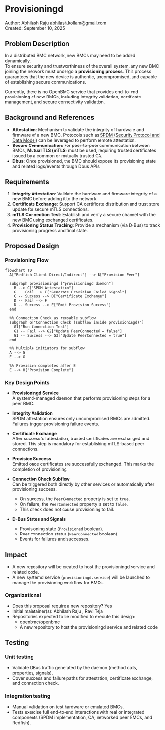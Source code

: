 # Provisioningd

Author: Abhilash Raju <abhilash.kollam@gmail.com>  
Created: September 10, 2025

## Problem Description

In a distributed BMC network, new BMCs may need to be added dynamically.  
To ensure security and trustworthiness of the overall system, any new BMC
joining the network must undergo a **provisioning process**. This process
guarantees that the new device is authentic, uncompromised, and capable of
establishing secure communications.

Currently, there is no OpenBMC service that provides end-to-end provisioning of
new BMCs, including integrity validation, certificate management, and secure
connectivity validation.

## Background and References

- **Attestation**: Mechanism to validate the integrity of hardware and firmware
  of a new BMC. Protocols such as
  [SPDM (Security Protocol and Data Model)](https://www.dmtf.org/standards/spdm)
  can be leveraged to perform remote attestation.
- **Secure Communication**: For peer-to-peer communication between BMCs,
  **Mutual TLS (mTLS)** must be used, requiring trusted certificates issued by a
  common or mutually trusted CA.
- **Dbus**: Once provisioned, the BMC should expose its provisioning state and
  related logs/events through Dbus APIs.

## Requirements

1. **Integrity Attestation**: Validate the hardware and firmware integrity of a
   new BMC before adding it to the network.
2. **Certificate Exchange**: Support CA certificate distribution and trust store
   update for secure mTLS connections.
3. **mTLS Connection Test**: Establish and verify a secure channel with the new
   BMC using exchanged certificates.
4. **Provisioning Status Tracking**: Provide a mechanism (via D-Bus) to track
   provisioning progress and final state.

## Proposed Design

### Provisioning Flow

```mermaid
flowchart TD
  A["Redfish Client Direct/Indirect"] --> B["Provision Peer"]

  subgraph provisioningd ["provisioningd daemon"]
    B --> C["SPDM Attestation"]
    C -- Fail --> F["Generate Provision Failed Signal"]
    C -- Success --> D["Certificate Exchange"]
    D -- Fail --> F
    D -- Success --> E["Emit Provision Success"]
  end

  %% Connection Check as reusable subflow
  subgraph G["Connection Check (subflow inside provisioningd)"]
    G1["Run Connection Test"]
    G1 -- Fail --> G2["Update PeerConnected = false"]
    G1 -- Success --> G3["Update PeerConnected = true"]
  end

  %% Multiple initiators for subflow
  A --> G
  E --> G

  %% Provision completes after E
  E --> H["Provision Complete"]
```

### Key Design Points

- **Provisioningd Service**  
  A systemd-managed daemon that performs provisioning steps for a peer BMC.

- **Integrity Validation**  
  SPDM attestation ensures only uncompromised BMCs are admitted. Failures
  trigger provisioning failure events.

- **Certificate Exchange**  
  After successful attestation, trusted certificates are exchanged and stored.
  This step is mandatory for establishing mTLS-based peer connections.

- **Provision Success**  
  Emitted once certificates are successfully exchanged. This marks the
  completion of provisioning.

- **Connection Check Subflow**  
  Can be triggered both directly by other services or automatically after
  provisioning success.
  - On success, the `PeerConnected` property is set to `true`.
  - On failure, the `PeerConnected` property is set to `false`.
  - This check does not cause provisioning to fail.

- **D-Bus States and Signals**
  - Provisioning state (`Provisioned` boolean).
  - Peer connection status (`PeerConnected` boolean).
  - Events for failures and successes.

## Impact

- A new repository will be created to host the provisioningd service and related
  code.
- A new systemd service (`provisioningd.service`) will be launched to manage the
  provisioning workflow for BMCs.

### Organizational

- Does this proposal require a new repository? Yes
- Initial maintainer(s): Abhilash Raju , Ravi Teja
- Repositories expected to be modified to execute this design:
  - openbmc/openbmc
  - A new repository to host the provisioningd service and related code

## Testing

### Unit testing

- Validate DBus traffic generated by the daemon (method calls, properties,
  signals).
- Cover success and failure paths for attestation, certificate exchange, and
  connection check.

### Integration testing

- Manual validation on test hardware or emulated BMCs.
- Tests exercise full end-to-end interactions with real or integrated components
  (SPDM implementation, CA, networked peer BMCs, and Redfish).
